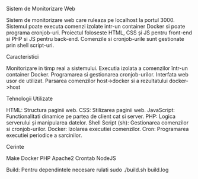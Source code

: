 Sistem de Monitorizare Web

Sistem de monitorizare web care ruleaza pe localhost la portul 3000. Sistemul poate executa comenzi izolate intr-un container Docker si poate programa cronjob-uri. Proiectul foloseste HTML, CSS și JS pentru front-end si PHP si JS pentru back-end. Comenzile si cronjob-urile sunt gestionate prin shell script-uri.

Caracteristici

Monitorizare in timp real a sistemului.
Executia izolata a comenzilor într-un container Docker.
Programarea si gestionarea cronjob-urilor.
Interfata web usor de utilizat.
Parsarea comenzilor host->docker si a rezultatului docker->host

Tehnologii Utilizate

HTML: Structura paginii web.
CSS: Stilizarea paginii web.
JavaScript: Functionalitati dinamice pe partea de client cat si server.
PHP: Logica serverului și manipularea datelor.
Shell Script (sh): Gestionarea comenzilor si cronjob-urilor.
Docker: Izolarea executiei comenzilor.
Cron: Programarea executiei periodice a sarcinilor.

Cerinte

Make
Docker
PHP
Apache2
Crontab
NodeJS

Build: Pentru dependintele necesare rulati sudo ./build.sh build.log
